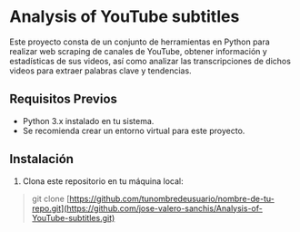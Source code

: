 # Analysis of YouTube subtitles

Este proyecto consta de un conjunto de herramientas en Python para realizar web scraping de canales de YouTube, obtener información y estadísticas de sus videos, así como analizar las transcripciones de dichos videos para extraer palabras clave y tendencias.

## Requisitos Previos

- Python 3.x instalado en tu sistema.
- Se recomienda crear un entorno virtual para este proyecto.

## Instalación

1. Clona este repositorio en tu máquina local:

> git clone [https://github.com/tunombredeusuario/nombre-de-tu-repo.git](https://github.com/jose-valero-sanchis/Analysis-of-YouTube-subtitles.git)
